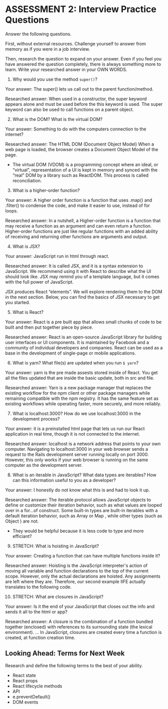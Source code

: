# ASSESSMENT 2: Interview Practice Questions
Answer the following questions.

First, without external resources. Challenge yourself to answer from memory as if you were in a job interview.

Then, research the question to expand on your answer. Even if you feel you have answered the question completely, there is always something more to learn. Write your researched answer in your OWN WORDS.

1. Why would you use the method `super()`?

  Your answer: The super() lets us call out to the parent function/method.

  Researched answer: When used in a constructor, the super keyword appears alone and must be used before the this keyword is used. The super keyword can also be used to call functions on a parent object.



2. What is the DOM? What is the virtual DOM?

  Your answer: Something to do with the computers connection to the internet?

  Researched answer: The HTML DOM (Document Object Model)
When a web page is loaded, the browser creates a Document Object Model of the page.
- The virtual DOM (VDOM) is a programming concept where an ideal, or “virtual”, representation of a UI is kept in memory and synced with the “real” DOM by a library such as ReactDOM. This process is called reconciliation.



3. What is a higher-order function?

  Your answer: A higher order function is a function that uses .map() and .filter() to condense the code, and make it easier to use, instead of for loops. 

  Researched answer: In a nutshell, a Higher-order function is a function that may receive a function as an argument and can even return a function. Higher-order functions are just like regular functions with an added ability of receiving and returning other functions are arguments and output.



4. What is JSX?

  Your answer: JavaScript run in html through react.

  Researched answer: It is called JSX, and it is a syntax extension to JavaScript. We recommend using it with React to describe what the UI should look like. JSX may remind you of a template language, but it comes with the full power of JavaScript.

JSX produces React “elements”. We will explore rendering them to the DOM in the next section. Below, you can find the basics of JSX necessary to get you started.



5. What is React?

  Your answer: React is a pre built app that allows small chunks of code to be built and then put together piece by piece.

  Researched answer: React is an open-source JavaScript library for building user interfaces or UI components. It is maintained by Facebook and a community of individual developers and companies. React can be used as a base in the development of single-page or mobile applications.



6. What is yarn? What file(s) are updated when you run `$ yarn`?

  Your answer: yarn is the pre made assests stored inside of React. You get all the files updated that are inside the basic update, both in src and file.

  Researched answer: Yarn is a new package manager that replaces the existing workflow for the npm client or other package managers while remaining compatible with the npm registry. It has the same feature set as existing workflows while operating faster, more securely, and more reliably.



7. What is localhost:3000? How do we use localhost:3000 in the development process?

  Your answer: it is a preinstalled html page that lets us run our React application in real time, though it is not connected to the internet.

  Researched answer: localhost is a network address that points to your own computer. Navigating to localhost:3000 in your web browser sends a request to the Rails development server running locally on port 3000. However, this only works if your web browser is running on the same computer as the development server.



8. What is an iterable in JavaScript? What data types are iterables? How can this information useful to you as a developer?

  Your answer: I honestly do not know what this is and had to look it up.

  Researched answer: The iterable protocol allows JavaScript objects to define or customize their iteration behavior, such as what values are looped over in a for...of construct. Some built-in types are built-in iterables with a default iteration behavior, such as Array or Map , while other types (such as Object ) are not. 
  - They would be helpful because it is less code to type and more efficiant?



9. STRETCH: What is hoisting in JavaScript?

  Your answer: Creating a function that can have multiple functions inside it?

  Researched answer: Hoisting is the JavaScript interpreter's action of moving all variable and function declarations to the top of the current scope. However, only the actual declarations are hoisted. Any assignments are left where they are. Therefore, our second example IIFE actually translates to the following code.



10. STRETCH: What are closures in JavaScript?

  Your answer: Is it the end of your JavaScript that closes out the info and sends it all to the html or app?

  Researched answer: A closure is the combination of a function bundled together (enclosed) with references to its surrounding state (the lexical environment). ... In JavaScript, closures are created every time a function is created, at function creation time.



## Looking Ahead: Terms for Next Week

Research and define the following terms to the best of your ability.
- React state
- React props
- React lifecycle methods
- API
- e.preventDefault()
- DOM events
